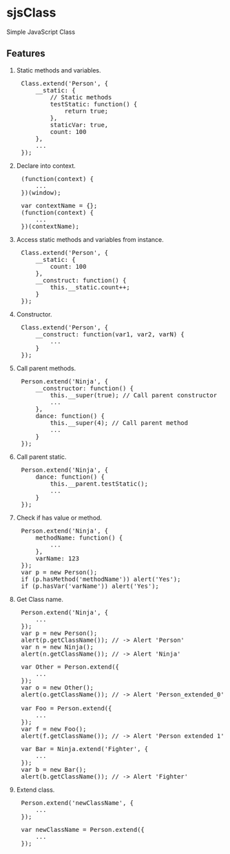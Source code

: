 sjsClass
========

Simple JavaScript Class

Features
--------

1. Static methods and variables.
<pre>
    Class.extend('Person', {
        __static: {
            // Static methods
            testStatic: function() {
                return true;
            },
            staticVar: true,
            count: 100
        },
        ...
    });
</pre>

2. Declare into context.
<pre>
    (function(context) {
        ...
    })(window);
</pre>
<pre>
    var contextName = {};
    (function(context) {
        ...
    })(contextName);
</pre>
3. Access static methods and variables from instance.
<pre>
    Class.extend('Person', {
        __static: {
            count: 100
        },
        __construct: function() {
            this.__static.count++;
        }
    });
</pre>
4. Constructor.
<pre>
    Class.extend('Person', {
        __construct: function(var1, var2, varN) {
            ...
        }
    });
</pre>
5. Call parent methods.
<pre>
    Person.extend('Ninja', {
        __constructor: function() {
            this.__super(true); // Call parent constructor
            ...
        },
        dance: function() {
            this.__super(4); // Call parent method
            ...
        }
    });
</pre>
6. Call parent static.
<pre>
    Person.extend('Ninja', {
        dance: function() {
            this.__parent.testStatic();
            ...
        }
    });
</pre>
7. Check if has value or method.
<pre>
    Person.extend('Ninja', {
        methodName: function() {
            ...
        },
        varName: 123
    });
    var p = new Person();
    if (p.hasMethod('methodName')) alert('Yes');
    if (p.hasVar('varName')) alert('Yes');
</pre>
8. Get Class name.
<pre>
    Person.extend('Ninja', {
        ...
    });
    var p = new Person();
    alert(p.getClassName()); // -> Alert 'Person'
    var n = new Ninja();
    alert(n.getClassName()); // -> Alert 'Ninja'
</pre>
<pre>
    var Other = Person.extend({
        ...
    });
    var o = new Other();
    alert(o.getClassName()); // -> Alert 'Person_extended_0'

    var Foo = Person.extend({
        ...
    });
    var f = new Foo();
    alert(f.getClassName()); // -> Alert 'Person_extended_1'
</pre>
<pre>
    var Bar = Ninja.extend('Fighter', {
        ...
    });
    var b = new Bar();
    alert(b.getClassName()); // -> Alert 'Fighter'
</pre>
9. Extend class.
<pre>
    Person.extend('newClassName', {
        ...
    });
</pre>
<pre>
    var newClassName = Person.extend({
        ...
    });
</pre>
